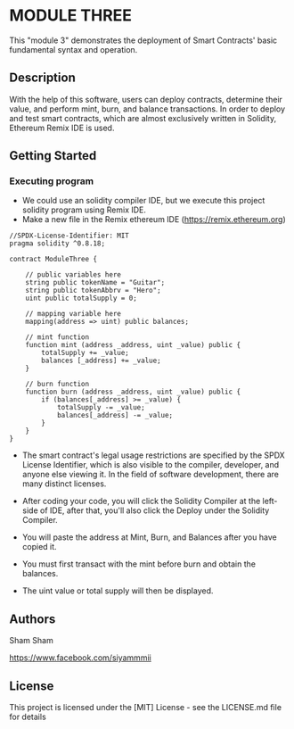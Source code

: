 # MODULE THREE

This "module 3" demonstrates the deployment of Smart Contracts' basic fundamental syntax and operation.


## Description

With the help of this software, users can deploy contracts, determine their value, and perform mint, burn, and balance transactions.
In order to deploy and test smart contracts, which are almost exclusively written in Solidity, Ethereum Remix IDE is used.

## Getting Started

### Executing program

* We could use an solidity compiler IDE, but we execute this project solidity program using Remix IDE.
* Make a new file in the Remix ethereum IDE (https://remix.ethereum.org) 
```
//SPDX-License-Identifier: MIT
pragma solidity ^0.8.18;

contract ModuleThree {

    // public variables here
    string public tokenName = "Guitar";
    string public tokenAbbrv = "Hero";
    uint public totalSupply = 0;

    // mapping variable here
    mapping(address => uint) public balances;

    // mint function
    function mint (address _address, uint _value) public {
        totalSupply += _value;
        balances [_address] += _value;
    }

    // burn function
    function burn (address _address, uint _value) public {
        if (balances[_address] >= _value) {
            totalSupply -= _value;
            balances[_address] -= _value;
        }
    }
}

```
* The smart contract's legal usage restrictions are specified by the SPDX License Identifier, which is also visible to the compiler, developer, and anyone else viewing it. In the field of software development, there are many distinct licenses.

* After coding your code, you will click the Solidity Compiler at the left-side of IDE, after that, you'll also click the Deploy under the Solidity Compiler.

* You will paste the address at Mint, Burn, and Balances after you have copied it.

* You must first transact with the mint before burn and obtain the balances.

* The uint value or total supply will then be displayed.

 
## Authors
Sham Sham

https://www.facebook.com/siyammmii


## License

This project is licensed under the [MIT] License - see the LICENSE.md file for details
